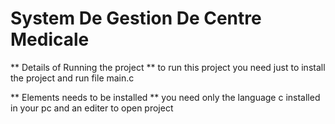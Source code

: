 # System De Gestion De Centre Medicale

** Details of Running the project **
to run this project you need just to install the project and run file main.c 

** Elements needs to be installed **
you need only the language c installed in your pc and an editer to open project 

